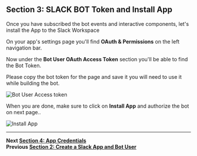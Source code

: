 ## Section 3: SLACK BOT Token and Install App

Once you have subscribed the bot events and interactive components, let's install the App to the Slack Workspace

On your app's settings page you'll find **OAuth & Permissions** on the left navigation bar.

Now under the **Bot User OAuth Access Token** section you'll be able to find the Bot Token.

Please copy the bot token for the page and save it you will need to use it while building the bot.

![Bot User Access token](https://s3.ap-south-1.amazonaws.com/jenkinsbot/token.PNG)

When you are done, make sure to click on **Install App** and authorize the bot on next page..

![Install App](https://s3.ap-south-1.amazonaws.com/jenkinsbot/install.PNG)

---
**Next [Section 4:  App Credentials](./../docs/Section-4.md)**  
**Previous [Section 2: Create a Slack App and Bot User](./../docs/Section-2.md)**  
